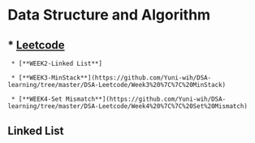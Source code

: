 # Data Structure and Algorithm

  ## * [Leetcode](https://github.com/Yuni-wih/DSA-learning/tree/master/DSA-Leetcode)
  
     * [**WEEK2-Linked List**]

     * [**WEEK3-MinStack**](https://github.com/Yuni-wih/DSA-learning/tree/master/DSA-Leetcode/Week3%20%7C%7C%20MinStack)

     * [**WEEK4-Set Mismatch**](https://github.com/Yuni-wih/DSA-learning/tree/master/DSA-Leetcode/Week4%20%7C%7C%20Set%20Mismatch)

## Linked List

